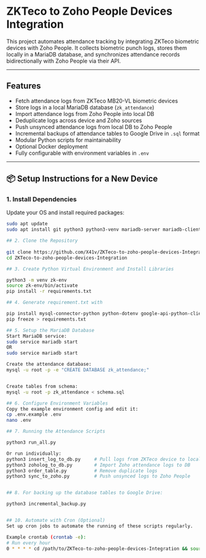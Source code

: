 # ZKTeco to Zoho People Devices Integration

This project automates attendance tracking by integrating ZKTeco biometric devices with Zoho People. It collects biometric punch logs, stores them locally in a MariaDB database, and synchronizes attendance records bidirectionally with Zoho People via their API.

---

##  Features

- Fetch attendance logs from ZKTeco MB20-VL biometric devices
- Store logs in a local MariaDB database (`zk_attendance`)
- Import attendance logs from Zoho People into local DB
- Deduplicate logs across device and Zoho sources
- Push unsynced attendance logs from local DB to Zoho People
- Incremental backups of attendance tables to Google Drive in `.sql` format
- Modular Python scripts for maintainability
- Optional Docker deployment
- Fully configurable with environment variables in `.env`

---

## 📦 Setup Instructions for a New Device

### 1. Install Dependencies

Update your OS and install required packages:

```bash
sudo apt update
sudo apt install git python3 python3-venv mariadb-server mariadb-client

## 2. Clone the Repository
 
git clone https://github.com/X41v/ZKTeco-to-zoho-people-devices-Integration.git
cd ZKTeco-to-zoho-people-devices-Integration

## 3. Create Python Virtual Environment and Install Libraries

python3 -m venv zk-env
source zk-env/bin/activate
pip install -r requirements.txt

## 4. Generate requirement.txt with

pip install mysql-connector-python python-dotenv google-api-python-client google-auth-httplib2 google-auth-oauthlib
pip freeze > requirements.txt

## 5. Setup the MariaDB Database
Start MariaDB service:
sudo service mariadb start
OR 
sudo service mariadb start

Create the attendance database:
mysql -u root -p -e "CREATE DATABASE zk_attendance;"


Create tables from schema:
mysql -u root -p zk_attendance < schema.sql

## 6. Configure Environment Variables
Copy the example environment config and edit it:
cp .env.example .env
nano .env

## 7. Running the Attendance Scripts

python3 run_all.py

Or run individually:
python3 insert_log_to_db.py     # Pull logs from ZKTeco device to local DB
python3 zoholog_to_db.py        # Import Zoho attendance logs to DB
python3 order_table.py          # Remove duplicate logs
python3 sync_to_zoho.py         # Push unsynced logs to Zoho People


## 8. For backing up the database tables to Google Drive:

python3 incremental_backup.py


## 10. Automate with Cron (Optional)
Set up cron jobs to automate the running of these scripts regularly.

Example crontab (crontab -e):
# Run every hour
0 * * * * cd /path/to/ZKTeco-to-zoho-people-devices-Integration && source zk-env/bin/activate && python3 run_all.py >> run_all.log 2>&1
